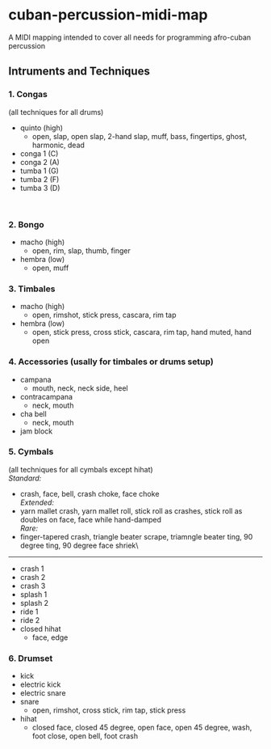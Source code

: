 # cuban-percussion-midi-map
A MIDI mapping intended to cover all needs for programming afro-cuban percussion

## Intruments and Techniques

### 1. Congas 
(all techniques for all drums)
- quinto (high)
  - open, slap, open slap, 2-hand slap, muff, bass, fingertips, ghost, harmonic, dead
- conga 1 (C)
- conga 2 (A)
- tumba 1 (G)
- tumba 2 (F)
- tumba 3 (D)
  
 <br>
 
### 2. Bongo
- macho (high)
  - open, rim, slap, thumb, finger
- hembra (low)
  - open, muff

### 3. Timbales
- macho (high)
  - open, rimshot, stick press, cascara, rim tap
- hembra (low)
  - open, stick press, cross stick, cascara, rim tap, hand muted, hand open
### 4. Accessories (usally for timbales or drums setup)
- campana
  - mouth, neck, neck side, heel
- contracampana
  - neck, mouth
- cha bell
  - neck, mouth
- jam block
### 5. Cymbals 
(all techniques for all cymbals except hihat)\
_Standard:_
- crash, face, bell, crash choke, face choke\
_Extended:_
- yarn mallet crash, yarn mallet roll, stick roll as crashes, stick roll as doubles on face, face while hand-damped\
_Rare:_
- finger-tapered crash, triangle beater scrape, triamngle beater ting, 90 degree ting, 90 degree face shriek\
***
- crash 1
- crash 2
- crash 3
- splash 1
- splash 2
- ride 1
- ride 2
- closed hihat
  - face, edge
### 6. Drumset
- kick
- electric kick
- electric snare
- snare
  - open, rimshot, cross stick, rim tap, stick press
- hihat
  - closed face, closed 45 degree, open face, open 45 degree, wash, foot close, open bell, foot crash
